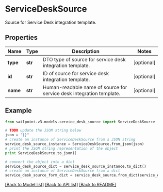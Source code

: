 # ServiceDeskSource

Source for Service Desk integration template.

## Properties
Name | Type | Description | Notes
------------ | ------------- | ------------- | -------------
**type** | **str** | DTO type of source for service desk integration template. | [optional] 
**id** | **str** | ID of source for service desk integration template. | [optional] 
**name** | **str** | Human-readable name of source for service desk integration template. | [optional] 

## Example

```python
from sailpoint.v3.models.service_desk_source import ServiceDeskSource

# TODO update the JSON string below
json = "{}"
# create an instance of ServiceDeskSource from a JSON string
service_desk_source_instance = ServiceDeskSource.from_json(json)
# print the JSON string representation of the object
print ServiceDeskSource.to_json()

# convert the object into a dict
service_desk_source_dict = service_desk_source_instance.to_dict()
# create an instance of ServiceDeskSource from a dict
service_desk_source_form_dict = service_desk_source.from_dict(service_desk_source_dict)
```
[[Back to Model list]](../README.md#documentation-for-models) [[Back to API list]](../README.md#documentation-for-api-endpoints) [[Back to README]](../README.md)


